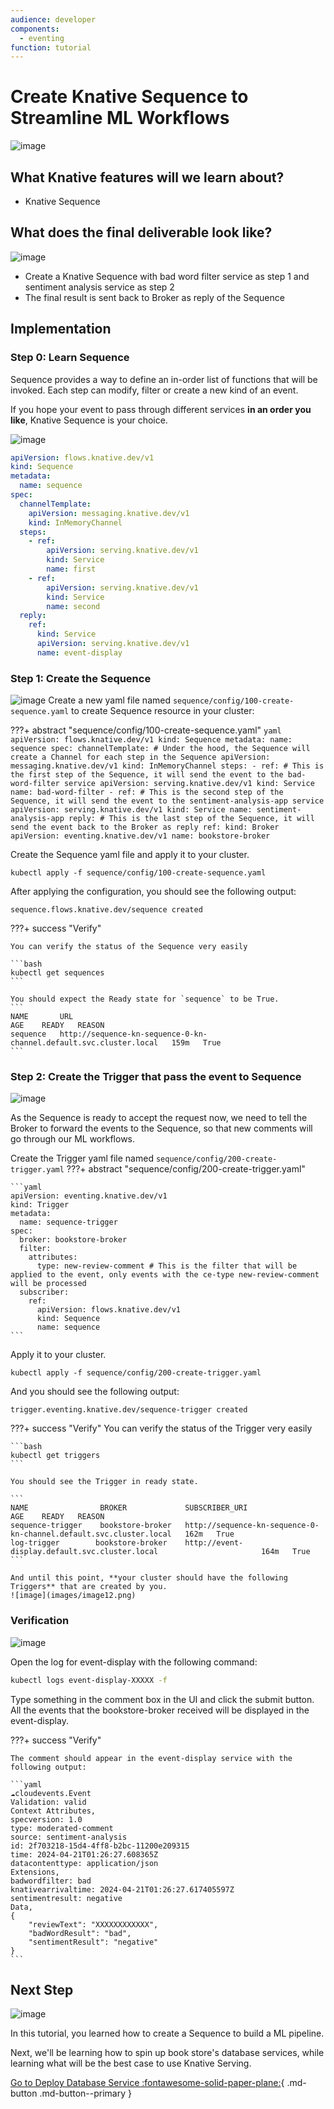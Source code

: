 ```yaml
---
audience: developer
components:
  - eventing
function: tutorial
---
```


# **Create Knative Sequence to Streamline ML Workflows**

![image](images/image8.png)

## **What Knative features will we learn about?**

- Knative Sequence

## **What does the final deliverable look like?**

![image](images/image1.png)

- Create a Knative Sequence with bad word filter service as step 1 and sentiment analysis service as step 2
- The final result is sent back to Broker as reply of the Sequence

## **Implementation**

### **Step 0: Learn Sequence**

Sequence provides a way to define an in-order list of functions that will be invoked. Each step can modify, filter or create a new kind of an event.

If you hope your event to pass through different services **in an order you like**, Knative Sequence is your choice.

![image](images/image3.png)


```yaml
apiVersion: flows.knative.dev/v1
kind: Sequence
metadata:
  name: sequence
spec:
  channelTemplate:
    apiVersion: messaging.knative.dev/v1
    kind: InMemoryChannel
  steps:
    - ref:
        apiVersion: serving.knative.dev/v1
        kind: Service
        name: first
    - ref:
        apiVersion: serving.knative.dev/v1
        kind: Service
        name: second
  reply:
    ref:
      kind: Service
      apiVersion: serving.knative.dev/v1
      name: event-display
```

### **Step 1: Create the Sequence**

![image](images/image9.png)
Create a new yaml file named `sequence/config/100-create-sequence.yaml` to create Sequence resource in your cluster:

???+ abstract "sequence/config/100-create-sequence.yaml"
    ```yaml 
    apiVersion: flows.knative.dev/v1
    kind: Sequence
    metadata:
      name: sequence
    spec:
      channelTemplate: # Under the hood, the Sequence will create a Channel for each step in the Sequence
        apiVersion: messaging.knative.dev/v1
        kind: InMemoryChannel
      steps:
        - ref: # This is the first step of the Sequence, it will send the event to the bad-word-filter service
            apiVersion: serving.knative.dev/v1
            kind: Service
            name: bad-word-filter
        - ref: # This is the second step of the Sequence, it will send the event to the sentiment-analysis-app service
            apiVersion: serving.knative.dev/v1
            kind: Service
            name: sentiment-analysis-app
      reply: # This is the last step of the Sequence, it will send the event back to the Broker as reply
        ref:
          kind: Broker
          apiVersion: eventing.knative.dev/v1
          name: bookstore-broker
    ```

Create the Sequence yaml file and apply it to your cluster. 

```
kubectl apply -f sequence/config/100-create-sequence.yaml
```

After applying the configuration, you should see the following output:

```
sequence.flows.knative.dev/sequence created
```


???+ success "Verify"

    You can verify the status of the Sequence very easily

    ```bash
    kubectl get sequences
    ```

    You should expect the Ready state for `sequence` to be True.
    ```
    NAME       URL                                                                  AGE    READY   REASON
    sequence   http://sequence-kn-sequence-0-kn-channel.default.svc.cluster.local   159m   True    
    ```

### **Step 2: Create the Trigger that pass the event to Sequence**

![image](images/image7.png)

As the Sequence is ready to accept the request now, we need to tell the Broker to forward the events to the Sequence, so that new comments will go through our ML workflows.

Create the Trigger yaml file named `sequence/config/200-create-trigger.yaml`
???+ abstract "sequence/config/200-create-trigger.yaml"

    ```yaml
    apiVersion: eventing.knative.dev/v1
    kind: Trigger
    metadata:
      name: sequence-trigger
    spec:
      broker: bookstore-broker
      filter:
        attributes:
          type: new-review-comment # This is the filter that will be applied to the event, only events with the ce-type new-review-comment will be processed
      subscriber:
        ref:
          apiVersion: flows.knative.dev/v1
          kind: Sequence
          name: sequence
    ```

Apply it to your cluster.

```
kubectl apply -f sequence/config/200-create-trigger.yaml
```

And you should see the following output:

```
trigger.eventing.knative.dev/sequence-trigger created
```


???+ success "Verify"
    You can verify the status of the Trigger very easily

    ```bash
    kubectl get triggers
    ```

    You should see the Trigger in ready state.

    ```
    NAME                BROKER             SUBSCRIBER_URI                                                       AGE    READY   REASON
    sequence-trigger    bookstore-broker   http://sequence-kn-sequence-0-kn-channel.default.svc.cluster.local   162m   True    
    log-trigger        bookstore-broker    http://event-display.default.svc.cluster.local                       164m   True    
    ```

    And until this point, **your cluster should have the following Triggers** that are created by you.
    ![image](images/image12.png)



### **Verification**

![image](images/image11.png)

Open the log for event-display with the following command:

```bash
kubectl logs event-display-XXXXX -f
```

Type something in the comment box in the UI and click the submit button. All the events that the bookstore-broker received will be displayed in the event-display.

???+ success "Verify"

    The comment should appear in the event-display service with the following output:

    ```yaml
    ☁️cloudevents.Event
    Validation: valid
    Context Attributes,
    specversion: 1.0
    type: moderated-comment
    source: sentiment-analysis
    id: 2f703218-15d4-4ff8-b2bc-11200e209315
    time: 2024-04-21T01:26:27.608365Z
    datacontenttype: application/json
    Extensions,
    badwordfilter: bad
    knativearrivaltime: 2024-04-21T01:26:27.617405597Z
    sentimentresult: negative
    Data,
    {
        "reviewText": "XXXXXXXXXXXX",
        "badWordResult": "bad",
        "sentimentResult": "negative"
    }
    ```

## **Next Step**

![image](images/image4.png)

In this tutorial, you learned how to create a Sequence to build a ML pipeline.

Next, we'll be learning how to spin up book store's database services, while learning what will be the best case to use Knative Serving.

[Go to Deploy Database Service :fontawesome-solid-paper-plane:](../page-5/deploy-database-service.md){ .md-button .md-button--primary }

